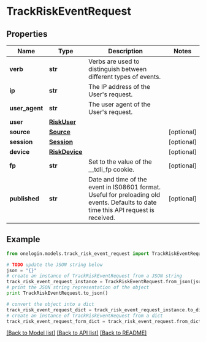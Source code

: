 # TrackRiskEventRequest


## Properties
Name | Type | Description | Notes
------------ | ------------- | ------------- | -------------
**verb** | **str** | Verbs are used to distinguish between different types of events. | 
**ip** | **str** | The IP address of the User&#39;s request. | 
**user_agent** | **str** | The user agent of the User&#39;s request. | 
**user** | [**RiskUser**](RiskUser.md) |  | 
**source** | [**Source**](Source.md) |  | [optional] 
**session** | [**Session**](Session.md) |  | [optional] 
**device** | [**RiskDevice**](RiskDevice.md) |  | [optional] 
**fp** | **str** | Set to the value of the __tdli_fp cookie. | [optional] 
**published** | **str** | Date and time of the event in IS08601 format. Useful for preloading old events. Defaults to date time this API request is received. | [optional] 

## Example

```python
from onelogin.models.track_risk_event_request import TrackRiskEventRequest

# TODO update the JSON string below
json = "{}"
# create an instance of TrackRiskEventRequest from a JSON string
track_risk_event_request_instance = TrackRiskEventRequest.from_json(json)
# print the JSON string representation of the object
print TrackRiskEventRequest.to_json()

# convert the object into a dict
track_risk_event_request_dict = track_risk_event_request_instance.to_dict()
# create an instance of TrackRiskEventRequest from a dict
track_risk_event_request_form_dict = track_risk_event_request.from_dict(track_risk_event_request_dict)
```
[[Back to Model list]](../README.md#documentation-for-models) [[Back to API list]](../README.md#documentation-for-api-endpoints) [[Back to README]](../README.md)


